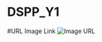 # DSPP_Y1
#URL Image Link
![Image URL](https://www.dtreg.com/uploaded/pageimg/TimeSeriesChart_1.jpg)
